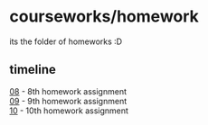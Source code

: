 # courseworks/homework

its the folder of homeworks :D

## timeline

[08](08/) - 8th homework assignment<br>
[09](09/) - 9th homework assignment<br>
[10](10/) - 10th homework assignment